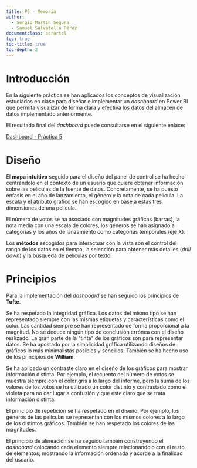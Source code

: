 ```yaml
---
title: P5 - Memoria
author:
  - Sergio Martín Segura
  - Samuel Salvatella Pérez
documentclass: scrartcl
toc: true
toc-title: true
toc-depth: 2
---
```


# Introducción

En la siguiente práctica se han aplicados los conceptos de visualización estudiados en clase para diseñar e implementar un _dashboard_ en Power BI que permita visualizar de forma clara y efectiva los datos del almacén de datos implementado anteriormente.

El resultado final del _dashboard_ puede consultarse en el siguiente enlace:

[Dashboard - Práctica 5](https://app.powerbi.com/view?r=eyJrIjoiZWUzNWEwZTUtMGRjZC00MTI0LTllZWMtNjQ0ZWEyZWU5NjgxIiwidCI6IjNmMjI3ZGJhLWYzZjQtNDU0NC1iMzE0LWM2ZWZkMzBlMGQwMCIsImMiOjh9)

# Diseño

El **mapa intuitivo** seguido para el diseño del panel de control se ha hecho centrándolo en el contexto de un usuario que quiere obtener información sobre las películas de la fuente de datos. Concretamente, se ha puesto énfasis en el año de lanzamiento, el género y la nota de cada película. La escala y el atributo gráfico se han escogido en base a estas tres dimensiones de una película.

El número de votos se ha asociado con magnitudes gráficas (barras), la nota media con una escala de colores, los géneros se han asignado a categorías y los años de lanzamiento como categorías temporales (eje X).

Los **métodos** escogidos para interactuar con la vista son el control del rango de los datos en el tiempo, la selección para obtener más detalles (_drill down_) y la búsqueda de películas por texto.

# Principios

Para la implementación del _dashboard_ se han seguido los principios de **Tufte**.

Se ha respetado la integridad gráfica. Los datos del mismo tipo se han representado siempre con las mismas etiquetas y características como el color. Las cantidad siempre se han representado de forma proporcional a la magnitud. No se deduce ningún tipo de conclusión errónea con el diseño realizado. La gran parte de la "tinta" de los gráficos son para representar datos. Se ha apostado por la simplicidad gráfica utilizando diseños de gráficos lo más minimalistas posibles y sencillos.
También se ha hecho uso de los principios de **William**.

Se ha aplicado un contraste claro en el diseño de los gráficos para mostrar información distinta. Por ejemplo, el recuento del número de votos se muestra siempre con el color gris a lo largo del informe, pero la suma de los valores de los votos se ha utilizado un color distinto y contrastado como el violeta para no dar lugar a confusión y que este claro que se trata información distinta.

El principio de repetición se ha respetado en el diseño. Por ejemplo, los géneros de las películas se representan con los mismos colores a lo largo de los distintos gráficos. También se han respetado los colores de las magnitudes.

El principio de alineación se ha seguido también construyendo el _dashboard_ colocando cada elemento siempre relacionándolo con el resto de elementos, mostrando la información ordenada y acorde a la finalidad del usuario.
